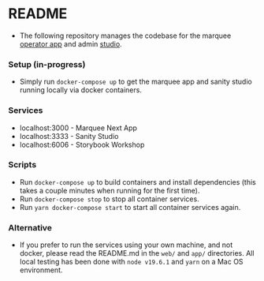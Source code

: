 # README
-   The following repository manages the codebase for the marquee [operator app](https://marquee-ta.vercel.app/) and admin [studio](https://marquee.sanity.studio/).

### Setup (in-progress)
-   Simply run `docker-compose up` to get the marquee app and sanity studio running locally via docker containers.

### Services
-   localhost:3000 - Marquee Next App
-   localhost:3333 - Sanity Studio
-   localhost:6006 - Storybook Workshop

### Scripts
-   Run `docker-compose up` to build containers and install dependencies (this takes a couple minutes when running for the first time).
-   Run `docker-compose stop` to stop all container services.
-   Run `yarn docker-compose start` to start all container services again.

### Alternative
-   If you prefer to run the services using your own machine, and not docker, please read the README.md in the `web/` and `app/` directories. All local testing has been done with `node v19.6.1` and `yarn` on a Mac OS environment.
